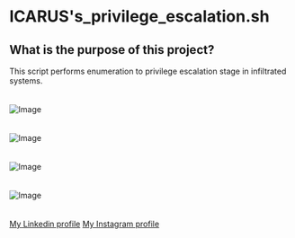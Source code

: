 # ICARUS's_privilege_escalation.sh</br>
## What is the purpose of this project?

This script performs enumeration to privilege escalation stage in infiltrated systems.</br></br></br>
![Image](https://i.hizliresim.com/e5do921.png)</br></br></br>
![Image](https://i.hizliresim.com/b80ky4v.png)</br></br></br>
![Image](https://i.hizliresim.com/hkmvbgk.png)</br></br></br>
![Image](https://i.hizliresim.com/gdpupm9.png)</br></br></br>
[My Linkedin profile](https://tr.linkedin.com/in/tar%C4%B1k-eren-ta%C5%9Fdemir-84855519a)
[My Instagram profile](https://www.instagram.com/_erentasdem_/)
